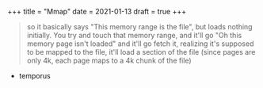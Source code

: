 +++
title = "Mmap"
date = 2021-01-13
draft = true
+++

> so it basically says "This memory range is the file", but loads nothing
> initially. You try and touch that memory range, and it'll go 
> "Oh this memory page isn't loaded" and it'll go fetch it,
> realizing it's supposed to be mapped to the file, it'll load a section of the file 
> (since pages are only 4k, each page maps to a 4k chunk of the file)

- temporus 


